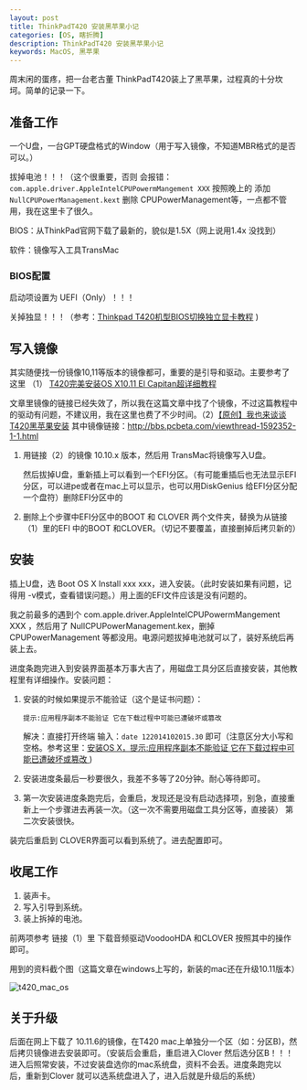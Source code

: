 ```yaml
---
layout: post
title: ThinkPadT420 安装黑苹果小记
categories: [OS, 瞎折腾]
description: ThinkPadT420 安装黑苹果小记
keywords: MacOS, 黑苹果
---
```


 周末闲的蛋疼，把一台老古董 ThinkPadT420装上了黑苹果，过程真的十分坎坷。简单的记录一下。

## 准备工作

一个U盘，一台GPT硬盘格式的Window（用于写入镜像，不知道MBR格式的是否可以。）

拔掉电池！！！（这个很重要，否则 会报错：`com.apple.driver.AppleIntelCPUPowermMangement XXX` 按照晚上的 添加`NullCPUPowerManagement.kext` 删除 CPUPowerManagement等，一点都不管用，我在这里卡了很久。

BIOS：从ThinkPad官网下载了最新的，貌似是1.5X（网上说用1.4x 没找到）

软件：镜像写入工具TransMac

### BIOS配置

启动项设置为 UEFI（Only）！！！

关掉独显！！！（参考：[Thinkpad T420机型BIOS切换独立显卡教程](http://heisetoufa.iteye.com/blog/1333309) )

## 写入镜像

其实随便找一份镜像10,11等版本的镜像都可，重要的是引导和驱动。主要参考了这里 （1） [T420完美安装OS X10.11 El Capitan超详细教程](https://forum.51nb.com/thread-1639171-1-1.html)

文章里镜像的链接已经失效了，所以我在这篇文章中找了个镜像，不过这篇教程中的驱动有问题，不建议用，我在这里也费了不少时间。（2）[【原创】我也来谈谈T420黑苹果安装](https://forum.51nb.com/thread-1579155-1-1.html) 其中镜像链接：http://bbs.pcbeta.com/viewthread-1592352-1-1.html

1. 用链接（2）的镜像 10.10.x 版本，然后用 TransMac将镜像写入U盘。

   然后拔掉U盘，重新插上可以看到一个EFI分区。（有可能重插后也无法显示EFI分区，可以进pe或者在mac上可以显示，也可以用DiskGenius 给EFI分区分配一个盘符）删除EFI分区中的

2. 删除上个步骤中EFI分区中的BOOT 和 CLOVER 两个文件夹，替换为从链接（1）里的EFI 中的BOOT 和CLOVER。（切记不要覆盖，直接删掉后拷贝新的）

## 安装

插上U盘，选 Boot OS X Install xxx xxx，进入安装。（此时安装如果有问题，记得用 -v模式，查看错误问题。）用上面的EFI文件应该是没有问题的。

我之前最多的遇到个 com.apple.driver.AppleIntelCPUPowermMangement XXX ，然后用了 NullCPUPowerManagement.kex，删掉CPUPowerManagement 等都没用。电源问题拔掉电池就可以了，装好系统后再装上去。

进度条跑完进入到安装界面基本万事大吉了，用磁盘工具分区后直接安装，其他教程里有详细操作。安装问题：

1. 安装的时候如果提示不能验证（这个是证书问题）：

   `提示:应用程序副本不能验证 它在下载过程中可能已遭破坏或篡改`  

   解决：直接打开终端 输入：`date 122014102015.30` 即可（注意区分大小写和空格。参考这里：[安装OS X，提示:应用程序副本不能验证 它在下载过程中可能已遭破坏或篡改 ](https://www.applex.net/threads/os-x.57768/) )

2. 安装进度条最后一秒要很久，我差不多等了20分钟。耐心等待即可。

3. 第一次安装进度条跑完后，会重启，发现还是没有启动选择项，别急，直接重新上一个步骤进去再装一次。（这一次不需要用磁盘工具分区等，直接装） 第二次安装很快。

装完后重启到 CLOVER界面可以看到系统了。进去配置即可。

## 收尾工作

1. 装声卡。
2. 写入引导到系统。
3. 装上拆掉的电池。

前两项参考 链接（1）里 下载音频驱动VoodooHDA 和CLOVER 按照其中的操作即可。

用到的资料截个图（这篇文章在windows上写的，新装的mac还在升级10.11版本）

![t420_mac_os](http://539go.com/Img/Other/OS/t420_mac_os.png)

## 关于升级

后面在网上下载了 10.11.6的镜像，在T420 mac上单独分一个区（如：分区B)，然后拷贝镜像进去安装即可。（安装后会重启，重启进入Clover 然后选分区B！！！进入后照常安装，不过安装盘选你的mac系统盘，资料不会丢。进度条跑完以后，重新到Clover 就可以选系统盘进入了，进入后就是升级后的系统）